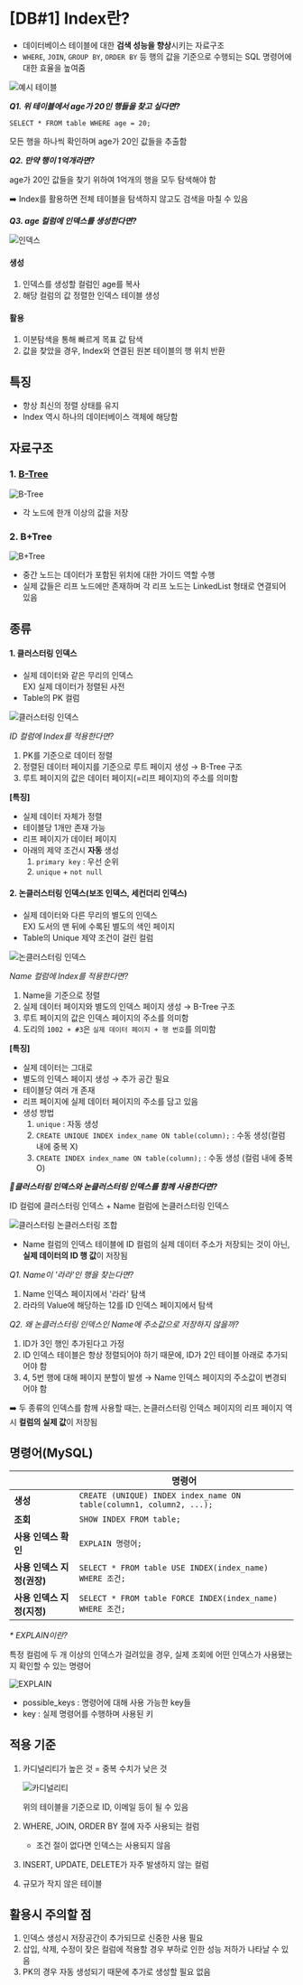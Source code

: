 # [DB#1] Index란?

- 데이터베이스 테이블에 대한 **검색 성능을 향상**시키는 자료구조
- `WHERE`, `JOIN`, `GROUP BY`, `ORDER BY` 등 행의 값을 기준으로 수행되는 SQL 명령어에 대한 효율을 높여줌

![예시 테이블](./img/table.png)

**_Q1. 위 테이블에서 age가 20인 행들을 찾고 싶다면?_**

`SELECT * FROM table WHERE age = 20;`

모든 행을 하나씩 확인하며 age가 20인 값들을 추출함

**_Q2. 만약 행이 1억개라면?_**

age가 20인 값들을 찾기 위하여 1억개의 행을 모두 탐색해야 함

➡️ Index를 활용하면 전체 테이블을 탐색하지 않고도 검색을 마칠 수 있음 

**_Q3. age 컬럼에 인덱스를 생성한다면?_**

![인덱스](./img/table_copy.png)

#### 생성
1. 인덱스를 생성할 컬럼인 age를 복사
2. 해당 컬럼의 값 정렬한 인덱스 테이블 생성

#### 활용
1. 이분탐색을 통해 빠르게 목표 값 탐색
2. 값을 찾았을 경우, Index와 연결된 원본 테이블의 행 위치 반환

## 특징

- 항상 최신의 정렬 상태를 유지
- Index 역시 하나의 데이터베이스 객체에 해당함

## 자료구조

### 1. [B-Tree](https://github.com/Ansanssafy/Ssafy_Study/blob/main/Algorithm/B-Tree_B%2BTree/B-Tree_B%2BTree.md)

![B-Tree](./img/b-tree.png)
- 각 노드에 한개 이상의 값을 저장

### 2. B+Tree
![B+Tree](./img/b+tree.png)
- 중간 노드는 데이터가 포함된 위치에 대한 가이드 역할 수행
- 실제 값들은 리프 노드에만 존재하며 각 리프 노드는 LinkedList 형태로 연결되어 있음

## 종류

#### 1. 클러스터링 인덱스
- 실제 데이터와 같은 무리의 인덱스<br> EX) 실제 데이터가 정렬된 사전
- Table의 PK 컬럼

![클러스터링 인덱스](./img/clustering_index.png)

_ID 컬럼에 Index를 적용한다면?_

1. PK를 기준으로 데이터 정렬
2. 정렬된 데이터 페이지를 기준으로 루트 페이지 생성 → B-Tree 구조
3. 루트 페이지의 값은 데이터 페이지(=리프 페이지)의 주소를 의미함

**[특징]**
- 실제 데이터 자체가 정렬
- 테이블당 1개만 존재 가능
- 리프 페이지가 데이터 페이지
- 아래의 제약 조건시 **자동** 생성
    1. `primary key` : 우선 순위
    2. `unique` + `not null`


#### 2. 논클러스터링 인덱스(보조 인덱스, 세컨더리 인덱스)
- 실제 데이터와 다른 무리의 별도의 인덱스<br> EX) 도서의 맨 뒤에 수록된 별도의 색인 페이지
- Table의 Unique 제약 조건이 걸린 컬럼

![논클러스터링 인덱스](./img/non-clustering_index.png)

_Name 컬럼에 Index를 적용한다면?_

1. Name을 기준으로 정렬
2. 실제 데이터 페이지와 별도의 인덱스 페이지 생성 → B-Tree 구조
3. 루트 페이지의 값은 인덱스 페이지의 주소를 의미함
4. 도리의 `1002 + #3`은 `실제 데이터 페이지 + 행 번호`를 의미함

**[특징]**
- 실제 데이터는 그대로
- 별도의 인덱스 페이지 생성 → 추가 공간 필요
- 테이블당 여러 개 존재
- 리프 페이지에 실제 데이터 페이지의 주소를 담고 있음
- 생성 방법
    1. `unique` : 자동 생성
    2. `CREATE UNIQUE INDEX index_name ON table(column);` : 수동 생성(컬럼 내에 중복 X)
    3. `CREATE INDEX index_name ON table(column);` : 수동 생성 (컬럼 내에 중복 O)

**_🤚클러스터링 인덱스와 논클러스터링 인덱스를 함께 사용한다면?_**

ID 컬럼에 클러스터링 인덱스 + Name 컬럼에 논클러스터링 인덱스

![클러스터링 논클러스터링 조합](./img/clustering_non-clustering.png)

- Name 컬럼의 인덱스 테이블에 ID 컬럼의 실제 데이터 주소가 저장되는 것이 아닌, **실제 데이터의 ID 행 값**이 저장됨

_Q1. Name이 '라라'인 행을 찾는다면?_

1. Name 인덱스 페이지에서 '라라' 탐색
2. 라라의 Value에 해당하는 12를 ID 인덱스 페이지에서 탐색

_Q2. 왜 논클러스터링 인덱스인 Name에 주소값으로 저장하지 않을까?_

1. ID가 3인 행인 추가된다고 가정
2. ID 인덱스 테이블은 항상 정렬되어야 하기 때문에, ID가 2인 테이블 아래로 추가되어야 함
3. 4, 5번 행에 대해 페이지 분할이 발생 → Name 인덱스 페이지의 주소값이 변경되어야 함

➡️ 두 종류의 인덱스를 함께 사용할 때는, 논클러스터링 인덱스 페이지의 리프 페이지 역시 **컬럼의 실제 값**이 저장됨

## 명령어(MySQL)
|  | 명령어 |
|--------|--------|
| **생성** | `CREATE (UNIQUE) INDEX index_name ON table(column1, column2, ...);` |
| **조회** | `SHOW INDEX FROM table;` |
| **사용 인덱스 확인** | `EXPLAIN 명령어;` |
| **사용 인덱스 지정(권장)** | `SELECT * FROM table USE INDEX(index_name) WHERE 조건;` |
| **사용 인덱스 지정(지정)** | `SELECT * FROM table FORCE INDEX(index_name) WHERE 조건;` |

_* EXPLAIN이란?_

특정 컬럼에 두 개 이상의 인덱스가 걸려있을 경우, 실제 조회에 어떤 인덱스가 사용됐는지 확인할 수 있는 명령어

![EXPLAIN](./img/explain.png)
- possible_keys : 명령어에 대해 사용 가능한 key들
- key : 실제 명령어를 수행하며 사용된 키

## 적용 기준

1. 카디널리티가 높은 것 = 중복 수치가 낮은 것

    ![카디널리티](./img/cardinality.png)

    위의 테이블을 기준으로 ID, 이메일 등이 될 수 있음
2. WHERE, JOIN, ORDER BY 절에 자주 사용되는 컬럼
    - 조건 절이 없다면 인덱스는 사용되지 않음
3. INSERT, UPDATE, DELETE가 자주 발생하지 않는 컬럼
4. 규모가 작지 않은 테이블

## 활용시 주의할 점

1. 인덱스 생성시 저장공간이 추가되므로 신중한 사용 필요
2. 삽입, 삭제, 수정이 잦은 컬럼에 적용할 경우 부하로 인한 성능 저하가 나타날 수 있음
3. PK의 경우 자동 생성되기 때문에 추가로 생성할 필요 없음